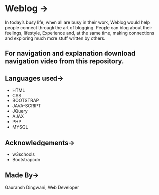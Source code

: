 # Weblog ->
In today’s busy life, when all are busy in their work, Weblog would help people connect through the art of blogging.
People can blog about their feelings, lifestyle,
Experience and, at the same time, making connections and exploring much more stuff written by others. 
## For navigation and explanation download navigation video from this repository.
## Languages used->
* HTML
* CSS
* BOOTSTRAP
* JAVA-SCRIPT
* JQuery
* AJAX
* PHP
* MYSQL
## Acknowledgements->
* w3schools
* Bootstrapcdn
## Made By->
Gauransh Dingwani, Web Developer
